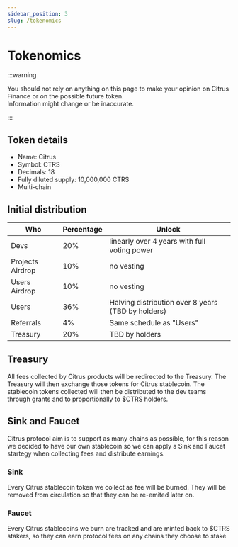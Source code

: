 ```yaml
---
sidebar_position: 3
slug: /tokenomics
---
```


# Tokenomics

:::warning

You should not rely on anything on this page to make your opinion on Citrus Finance or on the possible future token.  
Information might change or be inaccurate.

:::

## Token details

- Name: Citrus
- Symbol: CTRS
- Decimals: 18
- Fully diluted supply: 10,000,000 CTRS
- Multi-chain

## Initial distribution


Who              | Percentage | Unlock   |
-----------------|------------|----------|
Devs             | 20%        | linearly over 4 years with full voting power
Projects Airdrop | 10%        | no vesting
Users Airdrop    | 10%        | no vesting
Users            | 36%        | Halving distribution over 8 years (TBD by holders)
Referrals        | 4%         | Same schedule as "Users"
Treasury         | 20%        | TBD by holders


## Treasury

All fees collected by Citrus products will be redirected to the Treasury. The Treasury will then exchange those tokens for Citrus stablecoin. The stablecoin tokens collected will then be distributed to the dev teams through grants and to proportionally to $CTRS holders.

## Sink and Faucet

Citrus protocol aim is to support as many chains as possible, for this reason we decided to have our own stablecoin so we can apply a Sink and Faucet startegy when collecting fees and distribute earnings.

### Sink

Every Citrus stablecoin token we collect as fee will be burned. They will be removed from circulation so that they can be re-emited later on.

### Faucet

Every Citrus stablecoins we burn are tracked and are minted back to $CTRS stakers, so they can earn protocol fees on any chains they choose to stake
